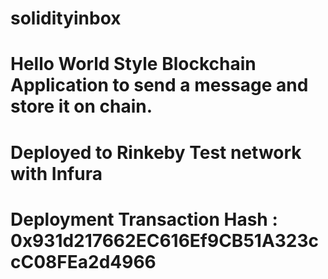# solidityinbox

# Hello World Style Blockchain Application to send a message and store it on chain. 

# Deployed to Rinkeby Test network with Infura 

# Deployment Transaction Hash : 0x931d217662EC616Ef9CB51A323ccC08FEa2d4966
